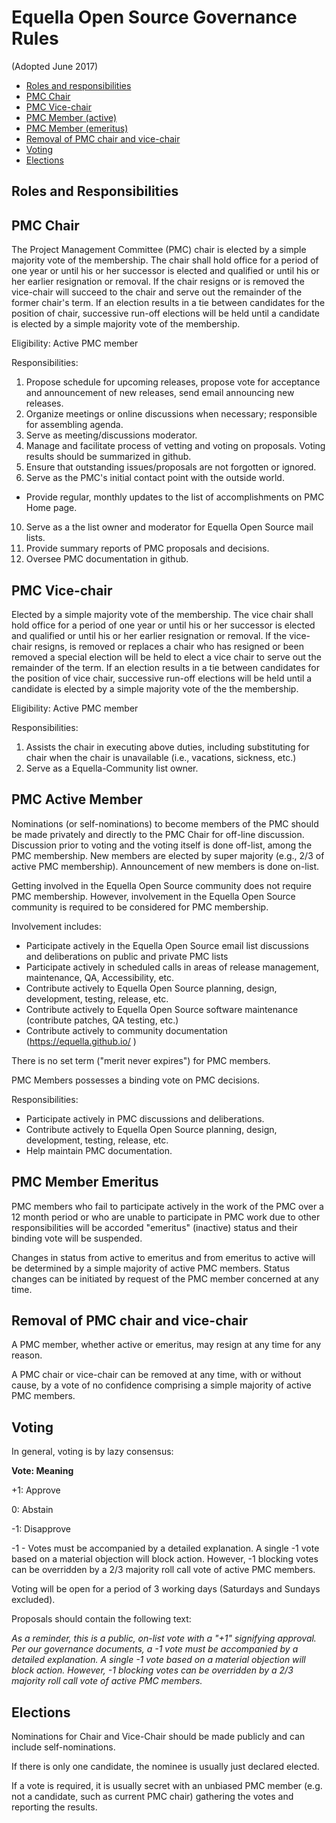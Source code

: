 # Equella Open Source Governance Rules
(Adopted June 2017)


* [Roles and responsibilities](#roles-and-responsibilities) 
* [PMC Chair](#pmc-chair)
* [PMC Vice-chair](#pmc-vice-chair)
* [PMC Member (active)](#pmc-active-member)
* [PMC Member (emeritus)](#pmc-member-emeritus)
* [Removal of PMC chair and vice-chair](#removal-of-pmc-chair-and-vice-chair)
* [Voting](#voting)
* [Elections](#elections)

## Roles and Responsibilities

## PMC Chair

The Project Management Committee (PMC) chair is elected by a simple majority vote of the membership. The chair shall hold office for a period of one year or until his or her successor is elected and qualified or until his or her earlier resignation or removal.  If the chair resigns or is removed the vice-chair will succeed to the chair and serve out the remainder of the former chair's term.  If an election results in a tie between candidates for the position of chair, successive run-off elections will be held until a candidate is elected by a simple majority vote of the membership.

Eligibility:  Active PMC member

Responsibilities:
1.  Propose schedule for upcoming releases, propose vote for acceptance and announcement of new releases, send email announcing new releases.
2.  Organize meetings or online discussions when necessary; responsible for assembling agenda.
3.  Serve as meeting/discussions moderator.
4.  Manage and facilitate process of vetting and voting on proposals. Voting results should be summarized in github.
5.  Ensure that outstanding issues/proposals are not forgotten or ignored.
6.  Serve as the PMC's initial contact point with the outside world.
* Provide regular, monthly updates to the list of accomplishments on PMC Home page.
10.  Serve as a the list owner and moderator for Equella Open Source mail lists.
11.  Provide summary reports of PMC proposals and decisions.
12.  Oversee PMC documentation in github.

## PMC Vice-chair

Elected by a simple majority vote of the membership. The vice chair shall hold office for a period of one year or until his or her successor is elected and qualified or until his or her earlier resignation or removal.  If the vice-chair resigns, is removed or replaces a chair who has resigned or been removed a special election will be held to elect a vice chair to serve out the remainder of the term.  If an election results in a tie between candidates for the position of vice chair, successive run-off elections will be held until a candidate is elected by a simple majority vote of the the membership.

Eligibility:  Active PMC member

Responsibilities:
1.  Assists the chair in executing above duties, including substituting for chair when the chair is unavailable (i.e., vacations, sickness, etc.)
2.  Serve as a Equella-Community list owner.
 

## PMC Active Member
Nominations (or self-nominations) to become members of the PMC should be made privately and directly to the PMC Chair for off-line discussion. Discussion prior to voting and the voting itself is done off-list, among the PMC membership. New members are elected by super majority (e.g., 2/3 of active PMC membership).  Announcement of new members is done on-list.

Getting involved in the Equella Open Source community does not require PMC membership. However, involvement in the Equella Open Source community is required to be considered for PMC membership.

Involvement includes:
* Participate actively in the Equella Open Source email list discussions and deliberations on public and private PMC lists
* Participate actively in scheduled calls in areas of release management, maintenance, QA, Accessibility, etc.
* Contribute actively to Equella Open Source planning, design, development, testing, release, etc.
* Contribute actively to Equella Open Source software maintenance (contribute patches, QA testing, etc.)
* Contribute actively to community documentation  (<https://equella.github.io/> )

There is no set term ("merit never expires") for PMC members.

PMC Members possesses a binding vote on PMC decisions.

Responsibilities:
* Participate actively in PMC discussions and deliberations.
* Contribute actively to Equella Open Source planning, design, development, testing, release, etc.
* Help maintain PMC documentation.

## PMC Member Emeritus
PMC members who fail to participate actively in the work of the PMC over a 12 month period or who are unable to participate in PMC work due to other responsibilities will be accorded "emeritus" (inactive) status and their binding vote will be suspended.

Changes in status from active to emeritus and from emeritus to active will be determined by a simple majority of active PMC members. Status changes can be initiated by request of the PMC member concerned at any time.

## Removal of PMC chair and vice-chair
A PMC member, whether active or emeritus, may resign at any time for any reason.

A PMC chair or vice-chair can be removed at any time, with or without cause, by a vote of no confidence comprising a simple majority of active PMC members.


## Voting
In general, voting is by lazy consensus:

**Vote: Meaning**

+1: Approve

 0: Abstain

-1: Disapprove

-1 - Votes must be accompanied by a detailed explanation. A single -1 vote based on a material objection will block action. However, -1 blocking votes can be overridden by a 2/3 majority roll call vote of active PMC members.

Voting will be open for a period of 3 working days (Saturdays and Sundays excluded).

Proposals should contain the following text:

*As a reminder, this is a public, on-list vote with a "+1" signifying approval. Per our governance documents, a -1 vote must be accompanied by a detailed explanation. A single -1 vote based on a material objection will block action. However, -1 blocking votes can be overridden by a 2/3 majority roll call vote of active PMC members.*

## Elections
Nominations for Chair and Vice-Chair should be made publicly and can include self-nominations.

If there is only one candidate, the nominee is usually just declared elected.

If a vote is required, it is usually secret with an unbiased PMC member (e.g. not a candidate, such as current PMC chair) gathering the votes and reporting the results.
